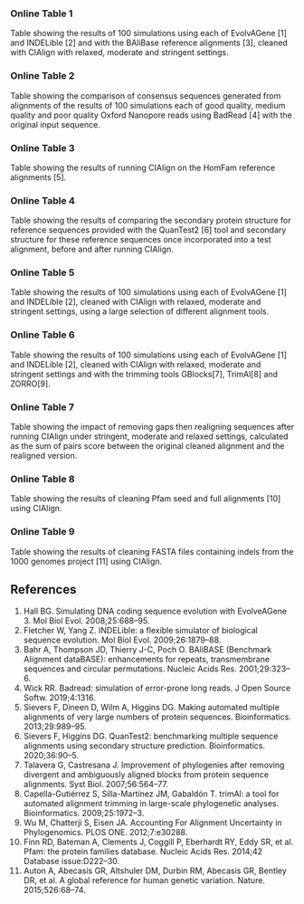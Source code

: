 
### Online Table 1
Table showing the results of 100 simulations using each of EvolvAGene [1] and INDELible [2] and with the BAliBase reference alignments [3], cleaned with CIAlign with relaxed, moderate and stringent settings.

### Online Table 2
Table showing the comparison of consensus sequences generated from alignments of  the results of 100 simulations each of good quality, medium quality and poor quality Oxford Nanopore reads using BadRead [4] with the original input sequence.

### Online Table 3
Table showing the results of running CIAlign on the HomFam reference alignments [5].

### Online Table 4
Table showing the results of comparing the secondary protein structure for reference sequences provided with the QuanTest2 [6] tool and secondary structure for these reference sequences once incorporated into a test alignment, before and after running CIAlign.

### Online Table 5
Table showing the results of 100 simulations using each of EvolvAGene [1] and INDELible [2], cleaned with CIAlign with relaxed, moderate and stringent settings, using a large selection of different alignment tools.

### Online Table 6
Table showing the results of 100 simulations using each of EvolvAGene [1] and INDELible [2], cleaned with CIAlign with relaxed, moderate and stringent settings and with the trimming tools GBlocks[7], TrimAl[8] and ZORRO[9].

### Online Table 7
Table showing the impact of removing gaps then realigning sequences after running CIAlign under stringent, moderate and relaxed settings, calculated as the sum of pairs score between the original cleaned alignment and the realigned version.

### Online Table 8
Table showing the results of cleaning Pfam seed and full alignments [10] using CIAlign.

### Online Table 9
Table showing the results of cleaning FASTA files containing indels from the 1000 genomes project [11] using CIAlign.

## References
1. Hall BG. Simulating DNA coding sequence evolution with EvolveAGene 3. Mol Biol Evol. 2008;25:688–95.
2. Fletcher W, Yang Z. INDELible: a flexible simulator of biological sequence evolution. Mol Biol Evol. 2009;26:1879–88.
3. Bahr A, Thompson JD, Thierry J-C, Poch O. BAliBASE (Benchmark Alignment dataBASE): enhancements for repeats, transmembrane sequences and circular permutations. Nucleic Acids Res. 2001;29:323–6.
4. Wick RR. Badread: simulation of error-prone long reads. J Open Source Softw. 2019;4:1316.
5. Sievers F, Dineen D, Wilm A, Higgins DG. Making automated multiple alignments of very large numbers of protein sequences. Bioinformatics. 2013;29:989–95.
6. Sievers F, Higgins DG. QuanTest2: benchmarking multiple sequence alignments using secondary structure prediction. Bioinformatics. 2020;36:90–5.
7. Talavera G, Castresana J. Improvement of phylogenies after removing divergent and ambiguously aligned blocks from protein sequence alignments. Syst Biol. 2007;56:564–77.
8. Capella-Gutiérrez S, Silla-Martínez JM, Gabaldón T. trimAl: a tool for automated alignment trimming in large-scale phylogenetic analyses. Bioinformatics. 2009;25:1972–3.
9. Wu M, Chatterji S, Eisen JA. Accounting For Alignment Uncertainty in Phylogenomics. PLOS ONE. 2012;7:e30288.
10. Finn RD, Bateman A, Clements J, Coggill P, Eberhardt RY, Eddy SR, et al. Pfam: the protein families database. Nucleic Acids Res. 2014;42 Database issue:D222–30.
11. Auton A, Abecasis GR, Altshuler DM, Durbin RM, Abecasis GR, Bentley DR, et al. A global reference for human genetic variation. Nature. 2015;526:68–74.